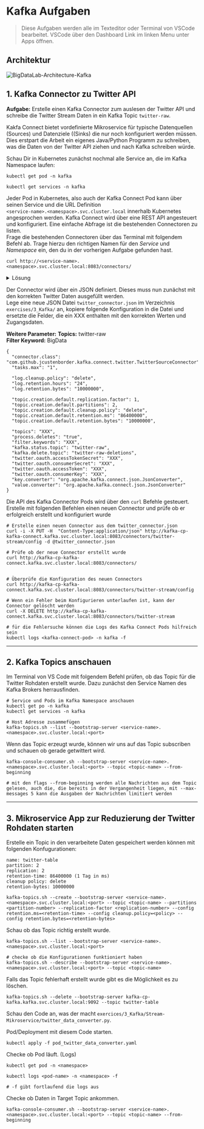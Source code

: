 # Kafka Aufgaben
> Diese Aufgaben werden alle im Texteditor oder Terminal von VSCode bearbeitet.
VSCode über den Dashboard Link im linken Menu unter Apps öffnen.  

## Architektur

![BigDataLab-Architecture-Kafka](https://user-images.githubusercontent.com/16557412/212665913-a876b3aa-2bbf-48a7-9069-d5ce0b21a276.png)


## 1. Kafka Connector zu Twitter API
**Aufgabe:**
Erstelle einen Kafka Connector zum auslesen der Twitter API und schreibe die Twitter Stream Daten in ein Kafka Topic `twitter-raw`.  

Kakfa Connect bietet vordefinierte Mikroservice für typische Datenquellen (Sources) und Datenziele ((Sinks) die nur noch konfiguriert werden müssen. Dies erstpart die Arbeit ein eigenes Java/Python Programm zu schreiben, was die Daten von der Twitter API ziehen und nach Kafka schreiben würde.

Schau Dir in Kubernetes zunächst nochmal alle Service an, die im Kafka Namespace laufen:

```
kubectl get pod -n kafka

kubectl get services -n kafka
```

Jeder Pod in Kubernetes, also auch der Kafka Connect Pod kann über seinen Service und die URL Definition  
`<service-name>.<namespace>.svc.cluster.local` innerhalb Kubernetes angesprochen werden. 
Kafka Connect wird über eine REST API angesteuert und konfiguriert. Eine einfache Abfrage ist die bestehenden Connectoren zu listen.   
Frage die bestehenden Connectoren über das Terminal mit folgendem Befehl ab. Trage hierzu den richtigen Namen für den *Service* und *Namespace* ein, den du in der vorherigen Aufgabe gefunden hast.

```
curl http://<service-name>.<namespace>.svc.cluster.local:8083/connectors/
```


<details>
<summary>Lösung</summary>

```
curl http://kafka-cp-kafka-connect.kafka.svc.cluster.local:8083/connectors/
```
</details>


Der Connector wird über ein JSON definiert. Dieses muss nun zunächst mit den korrekten Twitter Daten ausgefüllt werden.  
Lege eine neue JSON Datei `twitter_connector.json` im Verzeichnis `exercises/3_Kafka/` an, kopiere folgende Konfiguration in die Datei und ersetzte die Felder, die ein XXX enthalten mit den korrekten Werten und Zugangsdaten.  

**Weitere Parameter:**
**Topics:** twitter-raw  
**Filter Keyword:** BigData

```
{
  "connector.class": "com.github.jcustenborder.kafka.connect.twitter.TwitterSourceConnector",
  "tasks.max": "1",

  "log.cleanup.policy": "delete",
  "log.retention.hours": "24",
  "log.retention.bytes": "10000000",

  "topic.creation.default.replication.factor": 1,
  "topic.creation.default.partitions": 2,
  "topic.creation.default.cleanup.policy": "delete",
  "topic.creation.default.retention.ms": "86400000",
  "topic.creation.default.retention.bytes": "10000000",

  "topics": "XXX",
  "process.deletes": "true",
  "filter.keywords": "XXX",
  "kafka.status.topic": "twitter-raw",
  "kafka.delete.topic": "twitter-raw-deletions",
  "twitter.oauth.accessTokenSecret": "XXX",
  "twitter.oauth.consumerSecret": "XXX",
  "twitter.oauth.accessToken": "XXX",
  "twitter.oauth.consumerKey": "XXX",
  "key.converter": "org.apache.kafka.connect.json.JsonConverter",
  "value.converter": "org.apache.kafka.connect.json.JsonConverter"
}

```

Die API des Kafka Connector Pods wird über den `curl` Befehle gesteuert.
Erstelle mit folgenden Befehlen einen neuen Connector und prüfe ob er erfolgreich erstellt und konfiguriert wurde
```
# Erstelle einen neuen Connector aus dem twitter_connector.json
curl -i -X PUT -H  "Content-Type:application/json" http://kafka-cp-kafka-connect.kafka.svc.cluster.local:8083/connectors/twitter-stream/config -d @twitter_connector.json

# Prüfe ob der neue Connector erstellt wurde
curl http://kafka-cp-kafka-connect.kafka.svc.cluster.local:8083/connectors/


# Überprüfe die Konfiguration des neuen Connectors
curl http://kafka-cp-kafka-connect.kafka.svc.cluster.local:8083/connectors/twitter-stream/config

# Wenn ein Fehler beim Konfigurieren unterlaufen ist, kann der Connector gelöscht werden
curl -X DELETE http://kafka-cp-kafka-connect.kafka.svc.cluster.local:8083/connectors/twitter-stream

# für die Fehlersuche können die Logs des Kafka Connect Pods hilfreich sein
kubectl logs <kafka-connect-pod> -n kafka -f
```



---

## 2. Kafka Topics anschauen

Im Terminal von VS Code mit folgendem Befehl prüfen, ob das Topic für die Twitter Rohdaten erstellt wurde.
Dazu zunächst den Service Namen des Kafka Brokers herrausfinden.

```
# Service und Pods im Kafka Namespace anschauen
kubectl get po -n kafka
kubectl get services -n kafka

# Host Adresse zusammefügen
kafka-topics.sh --list --bootstrap-server <service-name>.<namespace>.svc.cluster.local:<port>
```

Wenn das Topic erzeugt wurde, können wir uns auf das Topic subscriben und schauen ob gerade getwittert wird.

```
kafka-console-consumer.sh --bootstrap-server <service-name>.<namespace>.svc.cluster.local:<port> --topic <topic-name> --from-beginning

# mit den flags --from-beginning werden alle Nachrichten aus dem Topic gelesen, auch die, die bereits in der Vergangenheit liegen, mit --max-messages 5 kann die Ausgaben der Nachrichten limitiert werden
```


---

## 3. Mikroservice App zur Reduzierung der Twitter Rohdaten starten

Erstelle ein Topic in den verarbeitete Daten gespeichert werden können mit folgenden Konfugurationen:

```
name: twitter-table
partition: 2
replication: 2
retention-time: 86400000 (1 Tag in ms)
cleanup policy: delete
retention-bytes: 10000000
```

```
kafka-topics.sh --create --bootstrap-server <service-name>.<namespace>.svc.cluster.local:<port> --topic <topic-name> --partitions <partition-number> --replication-factor <replication-number> --config retention.ms=<retention-time> --config cleanup.policy=<policy> --config retention.bytes=<retention-bytes>
```

Schau ob das Topic richtig erstellt wurde.<br>

```
kafka-topics.sh --list --bootstrap-server <service-name>.<namespace>.svc.cluster.local:<port>

# checke ob die Konfigurationen funktioniert haben
kafka-topics.sh --describe --bootstrap-server <service-name>.<namespace>.svc.cluster.local:<port> --topic <topic-name>
```


Falls das Topic fehlerhaft erstellt wurde gibt es die Möglichkeit es zu löschen.

```
kafka-topics.sh --delete --bootstrap-server kafka-cp-kafka.kafka.svc.cluster.local:9092 --topic twitter-table
```


Schau den Code an, was der macht `exercices/3_Kafka/Stream-Mikroservice/twitter_data_converter.py`.

Pod/Deployment mit diesem Code starten.<br>

```
kubectl apply -f pod_twitter_data_converter.yaml
```

Checke ob Pod läuft. (Logs)<br>

```
kubectl get pod -n <namespace>

kubectl logs <pod-name> -n <namespace> -f

# -f gibt fortlaufend die logs aus
```


Checke ob Daten in Target Topic ankommen.<br>

```
kafka-console-consumer.sh --bootstrap-server <service-name>.<namespace>.svc.cluster.local:<port> --topic <topic-name> --from-beginning
```



